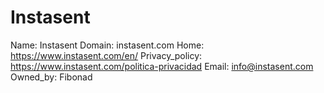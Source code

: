 
# Instasent

Name: Instasent
Domain: instasent.com
Home: https://www.instasent.com/en/
Privacy_policy: https://www.instasent.com/politica-privacidad
Email: info@instasent.com
Owned_by: Fibonad
